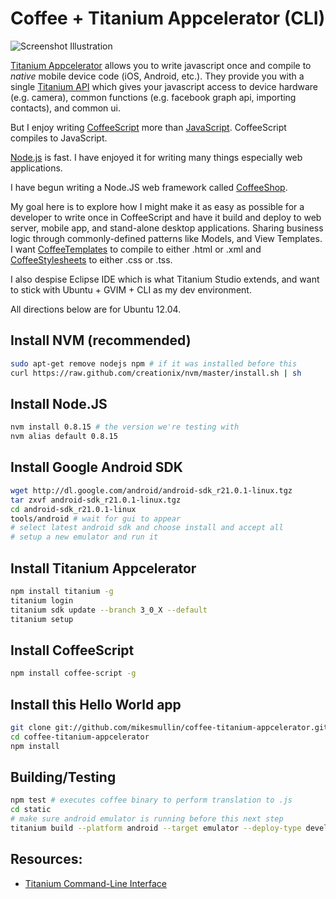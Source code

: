 # Coffee + Titanium Appcelerator (CLI)

![Screenshot Illustration](https://raw.github.com/mikesmullin/coffee-titanium-appcelerator/master/docs/IMG_27012013_184650.png)

[Titanium Appcelerator](http://www.appcelerator.com/) allows you to write javascript once and compile to _native_ mobile device code (iOS, Android, etc.).
They provide you with a single [Titanium API](http://docs.appcelerator.com/titanium/3.0/#!/api) which gives your javascript access to device hardware (e.g. camera), common functions (e.g. facebook graph api, importing contacts), and common ui.

But I enjoy writing [CoffeeScript](http://coffeescript.org/) more than [JavaScript](http://www.ecmascript.org/docs.php). CoffeeScript compiles to JavaScript.

[Node.js](http://nodejs.org/) is fast. I have enjoyed it for writing many things especially web applications.

I have begun writing a Node.JS web framework called [CoffeeShop](https://github.com/mikesmullin/coffee-shop).

My goal here is to explore how I might make it as easy as possible for
a developer to write once in CoffeeScript and have it build and deploy to web server, mobile app, and stand-alone desktop applications.
Sharing business logic through commonly-defined patterns like Models, and View Templates.
I want [CoffeeTemplates](https://github.com/mikesmullin/coffee-templates) to compile to either .html or .xml and [CoffeeStylesheets](https://github.com/mikesmullin/coffee-stylesheets) to either .css or .tss.

I also despise Eclipse IDE which is what Titanium Studio extends, and want to stick with Ubuntu + GVIM + CLI as my dev environment.

All directions below are for Ubuntu 12.04.

## Install NVM (recommended)
```bash
sudo apt-get remove nodejs npm # if it was installed before this
curl https://raw.github.com/creationix/nvm/master/install.sh | sh
```

## Install Node.JS
```bash
nvm install 0.8.15 # the version we're testing with
nvm alias default 0.8.15
```

## Install Google Android SDK
```bash
wget http://dl.google.com/android/android-sdk_r21.0.1-linux.tgz
tar zxvf android-sdk_r21.0.1-linux.tgz
cd android-sdk_r21.0.1-linux
tools/android # wait for gui to appear
# select latest android sdk and choose install and accept all
# setup a new emulator and run it
```

## Install Titanium Appcelerator
```bash
npm install titanium -g
titanium login
titanium sdk update --branch 3_0_X --default
titanium setup
```

## Install CoffeeScript
```bash
npm install coffee-script -g
```

## Install this Hello World app
```bash
git clone git://github.com/mikesmullin/coffee-titanium-appcelerator.git
cd coffee-titanium-appcelerator
npm install
```

## Building/Testing
```bash
npm test # executes coffee binary to perform translation to .js
cd static
# make sure android emulator is running before this next step
titanium build --platform android --target emulator --deploy-type development
```

## Resources:
* [Titanium Command-Line Interface](http://docs.appcelerator.com/titanium/3.0/#!/guide/Titanium_Command-Line_Interface_Reference-section-35619828_TitaniumCommand-LineInterfaceReference-Create)
